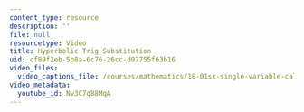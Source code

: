 ```yaml
---
content_type: resource
description: ''
file: null
resourcetype: Video
title: Hyperbolic Trig Substitution
uid: cf89f2eb-5b8a-6c76-26cc-d07755f63b16
video_files:
  video_captions_file: /courses/mathematics/18-01sc-single-variable-calculus-fall-2010/unit-4-techniques-of-integration/part-a-trigonometric-powers-trigonometric-substitution-and-completing-the-square/session-72-trig-substitution/hyperbolic-trig-substitution/Nv3C7q88MqA.vtt
video_metadata:
  youtube_id: Nv3C7q88MqA
---
```

